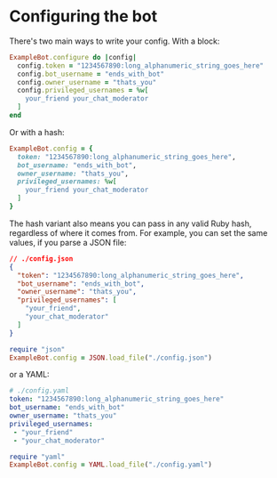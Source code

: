 # Configuring the bot
There's two main ways to write your config. With a block:
```ruby
ExampleBot.configure do |config|
  config.token = "1234567890:long_alphanumeric_string_goes_here"
  config.bot_username = "ends_with_bot"
  config.owner_username = "thats_you"
  config.privileged_usernames = %w[
    your_friend your_chat_moderator
  ]
end
```
Or with a hash:
```ruby
ExampleBot.config = {
  token: "1234567890:long_alphanumeric_string_goes_here",
  bot_username: "ends_with_bot",
  owner_username: "thats_you",
  privileged_usernames: %w[
    your_friend your_chat_moderator
  ]
}
```
The hash variant also means you can pass in any valid Ruby hash, regardless of where it comes from. For example, you can set the same values, if you parse a JSON file:

```json
// ./config.json
{
  "token": "1234567890:long_alphanumeric_string_goes_here",
  "bot_username": "ends_with_bot",
  "owner_username": "thats_you",
  "privileged_usernames": [
    "your_friend",
    "your_chat_moderator"
  ]
}
```
```ruby
require "json"
ExampleBot.config = JSON.load_file("./config.json")
```

or a YAML:

```yaml
# ./config.yaml
token: "1234567890:long_alphanumeric_string_goes_here"
bot_username: "ends_with_bot"
owner_username: "thats_you"
privileged_usernames:
 - "your_friend"
 - "your_chat_moderator"
```
```ruby
require "yaml"
ExampleBot.config = YAML.load_file("./config.yaml")
```

